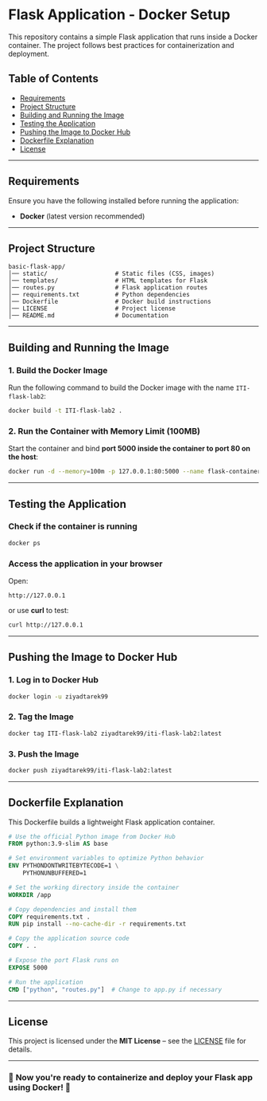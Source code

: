 # **Flask Application - Docker Setup**

This repository contains a simple Flask application that runs inside a Docker container. The project follows best practices for containerization and deployment.

## **Table of Contents**
- [Requirements](#requirements)  
- [Project Structure](#project-structure)  
- [Building and Running the Image](#building-and-running-the-image)  
- [Testing the Application](#testing-the-application)  
- [Pushing the Image to Docker Hub](#pushing-the-image-to-docker-hub)  
- [Dockerfile Explanation](#dockerfile-explanation)  
- [License](#license)  

---

## **Requirements**
Ensure you have the following installed before running the application:
- **Docker** (latest version recommended)  

---

## **Project Structure**
```
basic-flask-app/
│── static/                   # Static files (CSS, images)
│── templates/                # HTML templates for Flask
│── routes.py                 # Flask application routes
│── requirements.txt          # Python dependencies
│── Dockerfile                # Docker build instructions
│── LICENSE                   # Project license
│── README.md                 # Documentation
```

---

## **Building and Running the Image**
### **1. Build the Docker Image**
Run the following command to build the Docker image with the name `ITI-flask-lab2`:
```sh
docker build -t ITI-flask-lab2 .
```

### **2. Run the Container with Memory Limit (100MB)**
Start the container and bind **port 5000 inside the container to port 80 on the host**:
```sh
docker run -d --memory=100m -p 127.0.0.1:80:5000 --name flask-container ITI-flask-lab2
```

---

## **Testing the Application**
### **Check if the container is running**
```sh
docker ps
```

### **Access the application in your browser**
Open:
```
http://127.0.0.1
```

or use **curl** to test:
```sh
curl http://127.0.0.1
```

---

## **Pushing the Image to Docker Hub**
### **1. Log in to Docker Hub**
```sh
docker login -u ziyadtarek99
```

### **2. Tag the Image**
```sh
docker tag ITI-flask-lab2 ziyadtarek99/iti-flask-lab2:latest
```

### **3. Push the Image**
```sh
docker push ziyadtarek99/iti-flask-lab2:latest
```

---

## **Dockerfile Explanation**
This Dockerfile builds a lightweight Flask application container.

```dockerfile
# Use the official Python image from Docker Hub
FROM python:3.9-slim AS base

# Set environment variables to optimize Python behavior
ENV PYTHONDONTWRITEBYTECODE=1 \
    PYTHONUNBUFFERED=1 

# Set the working directory inside the container
WORKDIR /app

# Copy dependencies and install them
COPY requirements.txt .
RUN pip install --no-cache-dir -r requirements.txt

# Copy the application source code
COPY . .

# Expose the port Flask runs on
EXPOSE 5000

# Run the application
CMD ["python", "routes.py"]  # Change to app.py if necessary
```

---

## **License**
This project is licensed under the **MIT License** – see the [LICENSE](LICENSE) file for details.

---

### 🚀 **Now you're ready to containerize and deploy your Flask app using Docker!** 🚀
